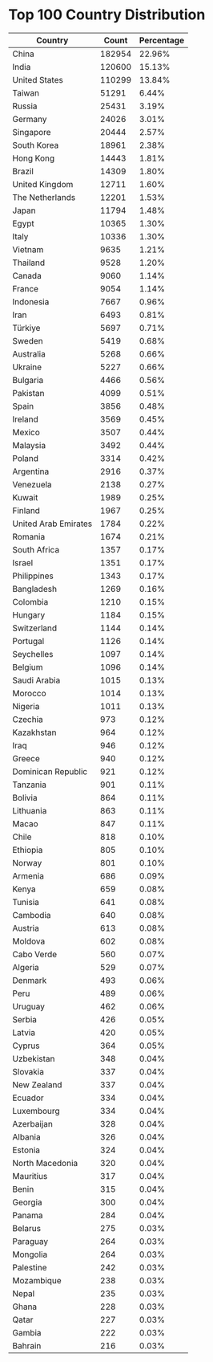 # Top 100 Country Distribution
| Country | Count | Percentage |
|----|----|----|
| China | 182954 | 22.96% |
| India | 120600 | 15.13% |
| United States | 110299 | 13.84% |
| Taiwan | 51291 | 6.44% |
| Russia | 25431 | 3.19% |
| Germany | 24026 | 3.01% |
| Singapore | 20444 | 2.57% |
| South Korea | 18961 | 2.38% |
| Hong Kong | 14443 | 1.81% |
| Brazil | 14309 | 1.80% |
| United Kingdom | 12711 | 1.60% |
| The Netherlands | 12201 | 1.53% |
| Japan | 11794 | 1.48% |
| Egypt | 10365 | 1.30% |
| Italy | 10336 | 1.30% |
| Vietnam | 9635 | 1.21% |
| Thailand | 9528 | 1.20% |
| Canada | 9060 | 1.14% |
| France | 9054 | 1.14% |
| Indonesia | 7667 | 0.96% |
| Iran | 6493 | 0.81% |
| Türkiye | 5697 | 0.71% |
| Sweden | 5419 | 0.68% |
| Australia | 5268 | 0.66% |
| Ukraine | 5227 | 0.66% |
| Bulgaria | 4466 | 0.56% |
| Pakistan | 4099 | 0.51% |
| Spain | 3856 | 0.48% |
| Ireland | 3569 | 0.45% |
| Mexico | 3507 | 0.44% |
| Malaysia | 3492 | 0.44% |
| Poland | 3314 | 0.42% |
| Argentina | 2916 | 0.37% |
| Venezuela | 2138 | 0.27% |
| Kuwait | 1989 | 0.25% |
| Finland | 1967 | 0.25% |
| United Arab Emirates | 1784 | 0.22% |
| Romania | 1674 | 0.21% |
| South Africa | 1357 | 0.17% |
| Israel | 1351 | 0.17% |
| Philippines | 1343 | 0.17% |
| Bangladesh | 1269 | 0.16% |
| Colombia | 1210 | 0.15% |
| Hungary | 1184 | 0.15% |
| Switzerland | 1144 | 0.14% |
| Portugal | 1126 | 0.14% |
| Seychelles | 1097 | 0.14% |
| Belgium | 1096 | 0.14% |
| Saudi Arabia | 1015 | 0.13% |
| Morocco | 1014 | 0.13% |
| Nigeria | 1011 | 0.13% |
| Czechia | 973 | 0.12% |
| Kazakhstan | 964 | 0.12% |
| Iraq | 946 | 0.12% |
| Greece | 940 | 0.12% |
| Dominican Republic | 921 | 0.12% |
| Tanzania | 901 | 0.11% |
| Bolivia | 864 | 0.11% |
| Lithuania | 863 | 0.11% |
| Macao | 847 | 0.11% |
| Chile | 818 | 0.10% |
| Ethiopia | 805 | 0.10% |
| Norway | 801 | 0.10% |
| Armenia | 686 | 0.09% |
| Kenya | 659 | 0.08% |
| Tunisia | 641 | 0.08% |
| Cambodia | 640 | 0.08% |
| Austria | 613 | 0.08% |
| Moldova | 602 | 0.08% |
| Cabo Verde | 560 | 0.07% |
| Algeria | 529 | 0.07% |
| Denmark | 493 | 0.06% |
| Peru | 489 | 0.06% |
| Uruguay | 462 | 0.06% |
| Serbia | 426 | 0.05% |
| Latvia | 420 | 0.05% |
| Cyprus | 364 | 0.05% |
| Uzbekistan | 348 | 0.04% |
| Slovakia | 337 | 0.04% |
| New Zealand | 337 | 0.04% |
| Ecuador | 334 | 0.04% |
| Luxembourg | 334 | 0.04% |
| Azerbaijan | 328 | 0.04% |
| Albania | 326 | 0.04% |
| Estonia | 324 | 0.04% |
| North Macedonia | 320 | 0.04% |
| Mauritius | 317 | 0.04% |
| Benin | 315 | 0.04% |
| Georgia | 300 | 0.04% |
| Panama | 284 | 0.04% |
| Belarus | 275 | 0.03% |
| Paraguay | 264 | 0.03% |
| Mongolia | 264 | 0.03% |
| Palestine | 242 | 0.03% |
| Mozambique | 238 | 0.03% |
| Nepal | 235 | 0.03% |
| Ghana | 228 | 0.03% |
| Qatar | 227 | 0.03% |
| Gambia | 222 | 0.03% |
| Bahrain | 216 | 0.03% |

